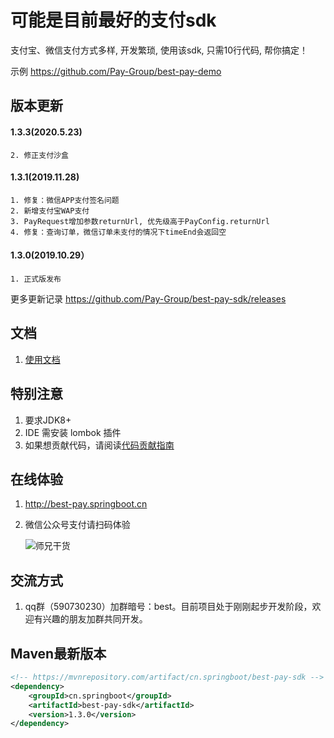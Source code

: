 # 可能是目前最好的支付sdk
支付宝、微信支付方式多样, 开发繁琐, 使用该sdk, 只需10行代码, 帮你搞定！

示例 https://github.com/Pay-Group/best-pay-demo

## 版本更新
#### 1.3.3(2020.5.23)
    2. 修正支付沙盒

#### 1.3.1(2019.11.28)
    1. 修复：微信APP支付签名问题
    2. 新增支付宝WAP支付
    3. PayRequest增加参数returnUrl, 优先级高于PayConfig.returnUrl
    4. 修复：查询订单，微信订单未支付的情况下timeEnd会返回空
#### 1.3.0(2019.10.29）
    1. 正式版发布

更多更新记录 https://github.com/Pay-Group/best-pay-sdk/releases

## 文档
1. [使用文档](https://github.com/Pay-Group/best-pay-sdk/blob/develop/doc/use.md)

## 特别注意
1. 要求JDK8+
2. IDE 需安装 lombok 插件
3. 如果想贡献代码，请阅读[代码贡献指南](https://github.com/Pay-Group/best-pay-sdk/blob/master/doc/CONTRIBUTION.md)

## 在线体验
1. http://best-pay.springboot.cn
2. 微信公众号支付请扫码体验
    
    ![师兄干货](http://img.mukewang.com/5db958ec0001b67d02580258.jpg)

## 交流方式
1. qq群（590730230）加群暗号：best。目前项目处于刚刚起步开发阶段，欢迎有兴趣的朋友加群共同开发。


## Maven最新版本
```xml
<!-- https://mvnrepository.com/artifact/cn.springboot/best-pay-sdk -->
<dependency>
    <groupId>cn.springboot</groupId>
    <artifactId>best-pay-sdk</artifactId>
    <version>1.3.0</version>
</dependency>
```




